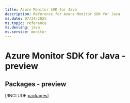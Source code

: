 ```yaml
---
title: Azure Monitor SDK for Java
description: Reference for Azure Monitor SDK for Java
ms.date: 07/24/2025
ms.topic: reference
ms.devlang: java
ms.service: monitor
---
```

# Azure Monitor SDK for Java - preview
## Packages - preview
[!INCLUDE [packages](monitor-index.md)]